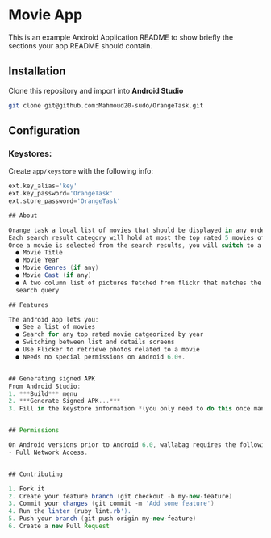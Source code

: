 # Movie App

This is an example Android Application README to show briefly the sections your app README should contain.

## Installation
Clone this repository and import into **Android Studio**
```bash
git clone git@github.com:Mahmoud20-sudo/OrangeTask.git
```

## Configuration
### Keystores:
Create `app/keystore` with the following info:
```gradle
ext.key_alias='key'
ext.key_password='OrangeTask'
ext.store_password='OrangeTask'

## About

Orange task a local list of movies that should be displayed in any order. The list is searchable and the search results will be categorized by Year.
Each search result category will hold at most the top rated 5 movies of this category (year).
Once a movie is selected from the search results, you will switch to a detailed view to unveil the following:
  ● Movie Title
  ● Movie Year
  ● Movie Genres (if any)
  ● Movie Cast (if any)
  ● A two column list of pictures fetched from flickr that matches the movie title as the
  search query

## Features

The android app lets you:
  ● See a list of movies 
  ● Search for any top rated movie catgeorized by year
  ● Switching between list and details screens
  ● Use Flicker to retrieve photos related to a movie 
  ● Needs no special permissions on Android 6.0+.


## Generating signed APK
From Android Studio:
1. ***Build*** menu
2. ***Generate Signed APK...***
3. Fill in the keystore information *(you only need to do this once manually and then let Android Studio remember it)*


## Permissions

On Android versions prior to Android 6.0, wallabag requires the following permissions:
- Full Network Access.


## Contributing

1. Fork it
2. Create your feature branch (git checkout -b my-new-feature)
3. Commit your changes (git commit -m 'Add some feature')
4. Run the linter (ruby lint.rb').
5. Push your branch (git push origin my-new-feature)
6. Create a new Pull Request
